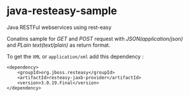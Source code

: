 # java-resteasy-sample
Java RESTFul webservices using rest-easy

Conatins sample for *GET* and *POST* request with *JSON(application/json)* and *PLain text(text/plain)* as return format.

To get the `XML` or `application/xml` add this dependency :

```
<dependency>
    <groupId>org.jboss.resteasy</groupId>
    <artifactId>resteasy-jaxb-provider</artifactId>
    <version>3.0.19.Final</version>
</dependency>

```
